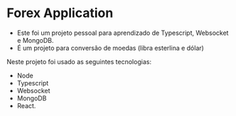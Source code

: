 # Forex Application

- Este foi um projeto pessoal para aprendizado de Typescript, Websocket e MongoDB.
- É um projeto para conversão de moedas (libra esterlina e dólar)

Neste projeto foi usado as seguintes tecnologias: 
- Node <br>
- Typescript <br>
- Websocket <br>
- MongoDB <br> 
- React.
